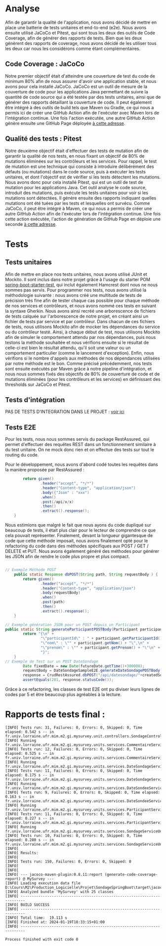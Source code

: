 # Analyse
Afin de garantir la qualité de l'application, nous avons décidé de mettre en place une batterie de tests unitaires et end-to-end (e2e). Nous avons ensuite utilisé JaCoCo et Pitest, qui sont tous les deux des outils de Code Coverage, afin de générer des rapports de tests. Bien que les deux génèrent des rapports de coverage, nous avons décidé de les utiliser tous les deux car nous les considérons comme étant complémentaires.

## Code Coverage : JaCoCo
Notre premier objectif était d'atteindre une couverture de test du code de minimum 80% afin de nous assurer d'avoir une application stable, et nous avons pour cela installé JaCoCo. JaCoCo est un outil de mesure de la couverture de code pour les applications Java permettant de suivre la quantité de code source qui a été testée par des tests unitaires, ainsi que de générer des rapports détaillant la couverture de code. Il peut également être intégré à des outils de build tels que Maven ou Gradle, ce qui nous a permis ici de créer une GitHub Action afin de l'exécuter avec Maven lors de l'intégration continue. Une fois l'action exécutée, une autre GitHub Action génère ensuite une GitHub Page déployée [à cette adresse](https://hirokx.github.io/SondageSpringBoot/jacoco/).

## Qualité des tests : Pitest
Notre deuxième objectif était d'effectuer des tests de mutation afin de garantir la qualité de nos tests, en nous fixant un objectif de 80% de mutations éliminées sur les contrôleurs et les services. Pour rappel, le test de mutation est une technique qui consiste à introduire délibérément des défauts (ou mutations) dans le code source, puis à exécuter les tests unitaires, et dont l'objectif est de vérifier si les tests détectent les mutations. Nous avons donc pour cela installé Pitest, qui est un outil de test de mutation pour les applications Java. Cet outil analyse le code source, introduit des mutations, puis exécute les tests unitaires pour voir si les mutations sont détectées. Il génère ensuite des rapports indiquant quelles mutations ont été tuées par les tests et lesquelles ont survécu. Comme JaCoCo, il peut être intégré à Maven, ce qui nous a permis de créer une autre GitHub Action afin de l'exécuter lors de l'intégration continue. Une fois cette action exécutée, l'action de génération de GitHub Page en déploie une seconde [à cette adresse](https://hirokx.github.io/SondageSpringBoot/pitest/).

# Tests

## Tests unitaires
Afin de mettre en place nos tests unitaires, nous avons utilisé JUnit et Mockito. Il sont inclus dans notre projet grâce à l'usage du starter POM [spring-boot-starter-test](https://docs.spring.io/spring-boot/docs/1.0.3.BUILD-SNAPSHOT/reference/html/boot-features-testing.html#:~:text=Spring%20Boot%20provides%20a%20number,boot%20module%20under%20the%20org.), qui inclut également Hamcrest dont nous ne nous sommes pas servis. 
Pour programmer nos tests, nous avons utilisé la méthodologie suivante : nous avons créé une multitude de tests de précision très fine afin de tester chaque cas possible pour chaque méthode de nos services et contrôleurs, et nous avons nommé ces tests en suivant la syntaxe Gherkin. Nous avons ainsi recréé une arborescence de fichiers de tests calquée sur l'arborescence de notre projet, en créant ainsi un fichier de tests par service et par contrôleur. Dans chacun de ces fichiers de tests, nous utilisons Mockito afin de mocker les dépendances du service ou du contrôleur testé. Ainsi, à chaque début de test, nous utilisons Mockito afin de simuler le comportement attendu par nos dépendances, puis nous testons la méthode souhaitée et nous vérifions ensuite si le résultat de celle-ci est bien le résultat attendu, qu'il soit une valeur ou un comportement particulier (comme le lancement d'exception). Enfin, nous vérifions si le nombre d'appels aux méthodes de nos dépendances utilisées par notre méthode est le bon.
Comme précisé précédemment, nos tests sont ensuite exécutés par Maven grâce à notre pipeline d'intégration, et nous nous sommes fixés des objectifs de 80% de couverture de code et de mutations éliminées (pour les contrôleurs et les services) en définissant des thresholds sur JaCoCo et Pitest.

## Tests d'intégration

PAS DE TESTS D'INTEGRATION DANS LE PROJET : [voir ici](https://github.com/HiroKX/SondageSpringBoot/wiki/Journal-de-bord#tests-dimpl%C3%A9mentation)

## Tests E2E

Pour les tests, nous nous sommes servis du package RestAssured, qui permet d'effectuer des requêtes REST dans un fonctionnement similaire à du test unitaire. On ne mock donc rien et on effectue des tests sur tout le routing du code.

Pour le développement, nous avons d'abord codé toutes les requêtes dans la manière proposée par RestAssured : 

```Java
        return given()
                .header("accept", "*/*")
                .header("Content-type", "application/json")
                .body({"Json" : "xxx")
                .when()
                .post(/api/x/x)
                .then()
                .extract().response();
    }
```

Nous estimions que malgré le fait que nous ayons du code dupliqué sur beaucoup de tests, il était plus clair pour le lecteur de comprendre ce que cela pouvait représenter. Finalement, devant la longueur gigantesque de code que cette méthode imposait, nous avons finalement opté pour le refactoring du code dans des méthodes spécifiques aux POST / GET / DELETE et PUT. Nous avons également généré des méthodes pour générer les JSON afin de rendre le code plus propre et plus compact.

```Java

// Exemple Méthode POST
    public static Response dbPOST(String path, String requestBody ) {
        return given()
                .header("accept", "*/*")
                .header("Content-type", "application/json")
                .body(requestBody)
                .when()
                .post(path)
                .then()
                .extract().response();
    }

// Exemple génération JSON pour un POST depuis un Participant
public static String generateParticipantPOSTBody(Participant participant) {
        return "{\n" +
                "\"participantId\" : " + participant.getParticipantId() + ",\n" +
                "\"nom\" : \"" + participant.getNom() + "\",\n" +
                "\"prenom\" : \"" + participant.getPrenom() + "\"\n" +
                "}";
    }
// Exemple de Test sur un POST DateSondage
        Date fixedDate = new Date(futureDate.getTime()+300000);
        requestBody = DateSondageSampleE2E.generateDateSondagePOSTBody(fixedDate);
        response = CrudRestAssured.dbPOST("/api/datesondage/"+createdSondageID, requestBody);
        assertEquals(201, response.statusCode());
```
Grâce à ce refactoring, les classes de test E2E ont pu diviser leurs lignes de codes par 5 et être beaucoup plus agréables à la lecture.


# Rapports de tests final : 
```
[INFO] Tests run: 31, Failures: 0, Errors: 0, Skipped: 0, Time elapsed: 0.542 s -- in fr.univ.lorraine.ufr.mim.m2.gi.mysurvey.unit.controllers.SondageControllerUnitTest
[INFO] Running fr.univ.lorraine.ufr.mim.m2.gi.mysurvey.units.services.CommentaireServiceUnitTest
[INFO] Tests run: 12, Failures: 0, Errors: 0, Skipped: 0, Time elapsed: 0.525 s -- in fr.univ.lorraine.ufr.mim.m2.gi.mysurvey.units.services.CommentaireServiceUnitTest
[INFO] Running fr.univ.lorraine.ufr.mim.m2.gi.mysurvey.units.services.DateSondageServiceUnitTest
[INFO] Tests run: 11, Failures: 0, Errors: 0, Skipped: 0, Time elapsed: 0.175 s -- in fr.univ.lorraine.ufr.mim.m2.gi.mysurvey.units.services.DateSondageServiceUnitTest
[INFO] Running fr.univ.lorraine.ufr.mim.m2.gi.mysurvey.units.services.DateSondeeServiceUnitTest
[INFO] Tests run: 9, Failures: 0, Errors: 0, Skipped: 0, Time elapsed: 0.163 s -- in fr.univ.lorraine.ufr.mim.m2.gi.mysurvey.units.services.DateSondeeServiceUnitTest
[INFO] Running fr.univ.lorraine.ufr.mim.m2.gi.mysurvey.units.services.ParticipantServiceUnitTest
[INFO] Tests run: 11, Failures: 0, Errors: 0, Skipped: 0, Time elapsed: 0.227 s -- in fr.univ.lorraine.ufr.mim.m2.gi.mysurvey.units.services.ParticipantServiceUnitTest
[INFO] Running fr.univ.lorraine.ufr.mim.m2.gi.mysurvey.units.services.SondageServiceUnitTest
[INFO] Tests run: 10, Failures: 0, Errors: 0, Skipped: 0, Time elapsed: 0.280 s -- in fr.univ.lorraine.ufr.mim.m2.gi.mysurvey.units.services.SondageServiceUnitTest
[INFO] 
[INFO] Results:
[INFO] 
[INFO] Tests run: 150, Failures: 0, Errors: 0, Skipped: 0
[INFO] 
[INFO] 
[INFO] --- jacoco-maven-plugin:0.8.11:report (generate-code-coverage-report) @ MySurvey ---
[INFO] Loading execution data file D:\Cours\M2\Production_Logicielle\Projet\SondageSpringBoot\target\jacoco.exec
[INFO] Analyzed bundle 'MySurvey' with 25 classes
[INFO] ------------------------------------------------------------------------
[INFO] BUILD SUCCESS
[INFO] ------------------------------------------------------------------------
[INFO] Total time:  19.113 s
[INFO] Finished at: 2024-01-19T18:33:15+01:00
[INFO] ------------------------------------------------------------------------

Process finished with exit code 0
```